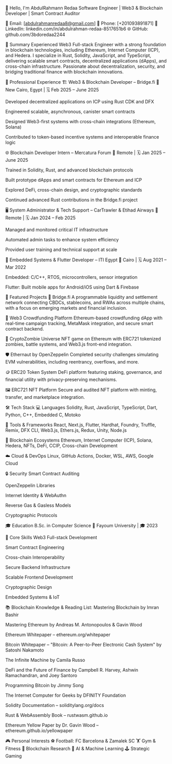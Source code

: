 👋 Hello, I'm AbdulRahmann Redaa
Software Engineer | Web3 & Blockchain Developer | Smart Contract Auditor

📧 Email: [abdulrahmanredaa8@gmail.com]
📱 Phone: [+201093891871]
🔗 LinkedIn: linkedin.com/in/abdulrahman-redaa-8517651b6
🌐 GitHub: github.com/3bdoredaa2244

🚀 Summary
Experienced Web3 Full-stack Engineer with a strong foundation in blockchain technologies, including Ethereum, Internet Computer (ICP), and Hedera. I specialize in Rust, Solidity, JavaScript, and TypeScript, delivering scalable smart contracts, decentralized applications (dApps), and cross-chain infrastructure. Passionate about decentralization, security, and bridging traditional finance with blockchain innovations.

💼 Professional Experience
🏗️ Web3 & Blockchain Developer – Bridge.fi
📍 New Cairo, Egypt | 🗓️ Feb 2025 – June 2025

Developed decentralized applications on ICP using Rust CDK and DFX

Engineered scalable, asynchronous, canister smart contracts

Designed Web3-first systems with cross-chain integrations (Ethereum, Solana)

Contributed to token-based incentive systems and interoperable finance logic

🌐 Blockchain Developer Intern – Mercatura Forum
📍 Remote | 🗓️ Jan 2025 – June 2025

Trained in Solidity, Rust, and advanced blockchain protocols

Built prototype dApps and smart contracts for Ethereum and ICP

Explored DeFi, cross-chain design, and cryptographic standards

Continued advanced Rust contributions in the Bridge.fi project

🖥️ System Administrator & Tech Support – CarTrawler & Etihad Airways
📍 Remote | 🗓️ Jan 2024 – Feb 2025

Managed and monitored critical IT infrastructure

Automated admin tasks to enhance system efficiency

Provided user training and technical support at scale

🔧 Embedded Systems & Flutter Developer – ITI Egypt
📍 Cairo | 🗓️ Aug 2021 – Mar 2022

Embedded: C/C++, RTOS, microcontrollers, sensor integration

Flutter: Built mobile apps for Android/iOS using Dart & Firebase

🧪 Featured Projects
🧱 Bridge.fi
A programmable liquidity and settlement network connecting CBDCs, stablecoins, and RWAs across multiple chains, with a focus on emerging markets and financial inclusion.

💸 Web3 Crowdfunding Platform
Ethereum-based crowdfunding dApp with real-time campaign tracking, MetaMask integration, and secure smart contract backend.

🧟 CryptoZombie Universe
NFT game on Ethereum with ERC721 tokenized zombies, battle systems, and Web3.js front-end integration.

🛡️ Ethernaut by OpenZeppelin
Completed security challenges simulating EVM vulnerabilities, including reentrancy, overflows, and more.

🪙 ERC20 Token System
DeFi platform featuring staking, governance, and financial utility with privacy-preserving mechanisms.

🖼️ ERC721 NFT Platform
Secure and audited NFT platform with minting, transfer, and marketplace integration.

🛠️ Tech Stack
💻 Languages
Solidity, Rust, JavaScript, TypeScript, Dart, Python, C++, Embedded C, Motoko

🧰 Tools & Frameworks
React, Next.js, Flutter, Hardhat, Foundry, Truffle, Remix, DFX CLI, Web3.js, Ethers.js, Redux, Unity, Node.js

🔗 Blockchain Ecosystems
Ethereum, Internet Computer (ICP), Solana, Hedera, NFTs, DeFi, CCIP, Cross-chain Development

☁️ Cloud & DevOps
Linux, GitHub Actions, Docker, WSL, AWS, Google Cloud

🔒 Security
Smart Contract Auditing

OpenZeppelin Libraries

Internet Identity & WebAuthn

Reverse Gas & Gasless Models

Cryptographic Protocols

🎓 Education
B.Sc. in Computer Science
📍 Fayoum University | 🎓 2023

🌟 Core Skills
Web3 Full-stack Development

Smart Contract Engineering

Cross-chain Interoperability

Secure Backend Infrastructure

Scalable Frontend Development

Cryptographic Design

Embedded Systems & IoT

📚 Blockchain Knowledge & Reading List:
Mastering Blockchain by Imran Bashir

Mastering Ethereum by Andreas M. Antonopoulos & Gavin Wood

Ethereum Whitepaper – ethereum.org/whitepaper

Bitcoin Whitepaper – "Bitcoin: A Peer-to-Peer Electronic Cash System" by Satoshi Nakamoto

The Infinite Machine by Camila Russo

DeFi and the Future of Finance by Campbell R. Harvey, Ashwin Ramachandran, and Joey Santoro

Programming Bitcoin by Jimmy Song

The Internet Computer for Geeks by DFINITY Foundation

Solidity Documentation – soliditylang.org/docs

Rust & WebAssembly Book – rustwasm.github.io

Ethereum Yellow Paper by Dr. Gavin Wood – ethereum.github.io/yellowpaper

🎮 Personal Interests
⚽ Football: FC Barcelona & Zamalek SC
🏋️ Gym & Fitness
🔗 Blockchain Research
🤖 AI & Machine Learning
🕹️ Strategic Gaming
